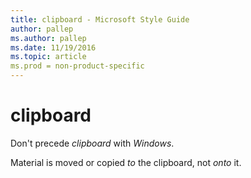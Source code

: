 ```yaml
---
title: clipboard - Microsoft Style Guide
author: pallep
ms.author: pallep
ms.date: 11/19/2016
ms.topic: article
ms.prod = non-product-specific
---
```


# clipboard

Don't precede *clipboard* with *Windows*. 

Material is moved or copied *to* the clipboard, not *onto* it.
